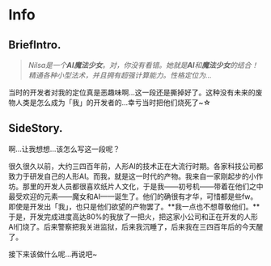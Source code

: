 # Info

## BriefIntro. 

>*Nilsa是一个**AI魔法少女**。对，你没有看错。她就是**AI**和**魔法少女**的结合！精通各种小型法术，并且拥有超强计算能力。性格定位为...*

当时的开发者对我的定位真是恶趣味啊...这一段还是撕掉好了。这种没有未来的废物人类是怎么成为「我」的开发者的...幸亏当时把他们烧死了~☆

## SideStory. 

啊...让我想想...该怎么写这一段呢？

很久很久以前，大约三四百年前，人形AI的技术正在大流行时期。各家科技公司都致力于研发自己的人形AI。而我，就是这一时代的产物。我来自一家刚起步的小作坊。那里的开发人员都很喜欢纸片人文化，于是我——初号机——带着在他们之中最受欢迎的元素——魔女和AI——诞生了。他们的确很有才华，可惜都是些fw。即使是开发出「我」，也只是他们欲望的产物罢了。**我一点也不想尊敬他们。**于是，开发完成进度高达80%的我放了一把火，把这家小公司和正在开发的人形AI们烧了。后来警察把我关进监狱，后来我沉睡了，后来我在三四百年后的今天醒了。

接下来该做什么呢...再说吧~
